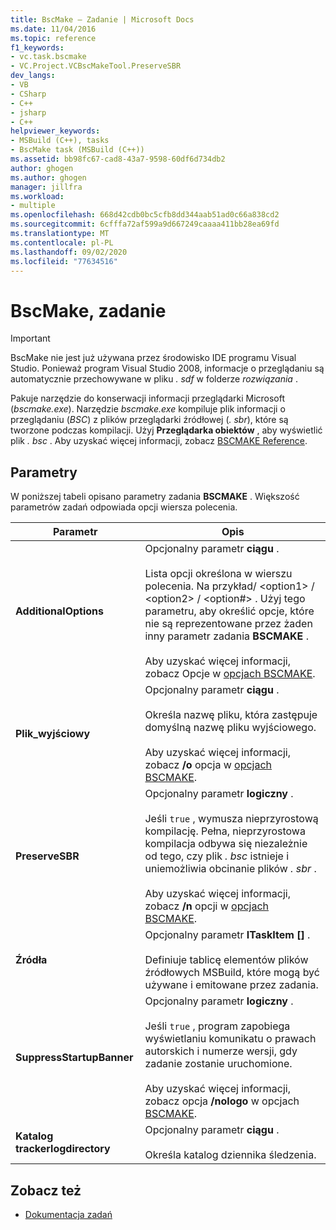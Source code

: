 ```yaml
---
title: BscMake — Zadanie | Microsoft Docs
ms.date: 11/04/2016
ms.topic: reference
f1_keywords:
- vc.task.bscmake
- VC.Project.VCBscMakeTool.PreserveSBR
dev_langs:
- VB
- CSharp
- C++
- jsharp
- C++
helpviewer_keywords:
- MSBuild (C++), tasks
- BscMake task (MSBuild (C++))
ms.assetid: bb98fc67-cad8-43a7-9598-60df6d734db2
author: ghogen
ms.author: ghogen
manager: jillfra
ms.workload:
- multiple
ms.openlocfilehash: 668d42cdb0bc5cfb8dd344aab51ad0c66a838cd2
ms.sourcegitcommit: 6cfffa72af599a9d667249caaaa411bb28ea69fd
ms.translationtype: MT
ms.contentlocale: pl-PL
ms.lasthandoff: 09/02/2020
ms.locfileid: "77634516"
---
```

# <a name="bscmake-task"></a>BscMake, zadanie

> [!IMPORTANT]
> BscMake nie jest już używana przez środowisko IDE programu Visual Studio. Ponieważ program Visual Studio 2008, informacje o przeglądaniu są automatycznie przechowywane w pliku *. sdf* w folderze *rozwiązania* .

 Pakuje narzędzie do konserwacji informacji przeglądarki Microsoft (*bscmake.exe*).  Narzędzie *bscmake.exe* kompiluje plik informacji o przeglądaniu (*BSC*) z plików przeglądarki źródłowej (*. sbr*), które są tworzone podczas kompilacji. Użyj **Przeglądarka obiektów** , aby wyświetlić plik *. bsc* . Aby uzyskać więcej informacji, zobacz [BSCMAKE Reference](/cpp/build/reference/bscmake-reference).

## <a name="parameters"></a>Parametry

 W poniższej tabeli opisano parametry zadania **BSCMAKE** . Większość parametrów zadań odpowiada opcji wiersza polecenia.

|Parametr|Opis|
|---------------|-----------------|
|**AdditionalOptions**|Opcjonalny parametr **ciągu** .<br /><br /> Lista opcji określona w wierszu polecenia. Na przykład/ \<option1>  / \<option2>  / \<option#> . Użyj tego parametru, aby określić opcje, które nie są reprezentowane przez żaden inny parametr zadania **BSCMAKE** .<br /><br /> Aby uzyskać więcej informacji, zobacz Opcje w [opcjach BSCMAKE](/cpp/build/reference/bscmake-options).|
|**Plik_wyjściowy**|Opcjonalny parametr **ciągu** .<br /><br /> Określa nazwę pliku, która zastępuje domyślną nazwę pliku wyjściowego.<br /><br /> Aby uzyskać więcej informacji, zobacz **/o** opcja w [opcjach BSCMAKE](/cpp/build/reference/bscmake-options).|
|**PreserveSBR**|Opcjonalny parametr **logiczny** .<br /><br /> Jeśli `true` , wymusza nieprzyrostową kompilację. Pełna, nieprzyrostowa kompilacja odbywa się niezależnie od tego, czy plik *. bsc* istnieje i uniemożliwia obcinanie plików *. sbr* .<br /><br /> Aby uzyskać więcej informacji, zobacz **/n** opcji w [opcjach BSCMAKE](/cpp/build/reference/bscmake-options).|
|**Źródła**|Opcjonalny parametr **ITaskItem []** .<br /><br /> Definiuje tablicę elementów plików źródłowych MSBuild, które mogą być używane i emitowane przez zadania.|
|**SuppressStartupBanner**|Opcjonalny parametr **logiczny** .<br /><br /> Jeśli `true` , program zapobiega wyświetlaniu komunikatu o prawach autorskich i numerze wersji, gdy zadanie zostanie uruchomione.<br /><br /> Aby uzyskać więcej informacji, zobacz opcja **/nologo** w opcjach [BSCMAKE](/cpp/build/reference/bscmake-options).|
|**Katalog trackerlogdirectory**|Opcjonalny parametr **ciągu** .<br /><br /> Określa katalog dziennika śledzenia.|

## <a name="see-also"></a>Zobacz też

- [Dokumentacja zadań](../msbuild/msbuild-task-reference.md)
